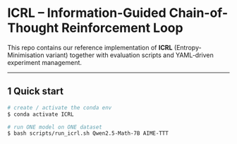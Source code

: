 # ICRL – Information-Guided Chain-of-Thought Reinforcement Loop

This repo contains our reference implementation of **ICRL** (Entropy-Minimisation variant) together with evaluation scripts and YAML-driven experiment management.

---

## 1  Quick start

```bash
# create / activate the conda env
$ conda activate ICRL           

# run ONE model on ONE dataset
$ bash scripts/run_icrl.sh Qwen2.5-Math-7B AIME-TTT

